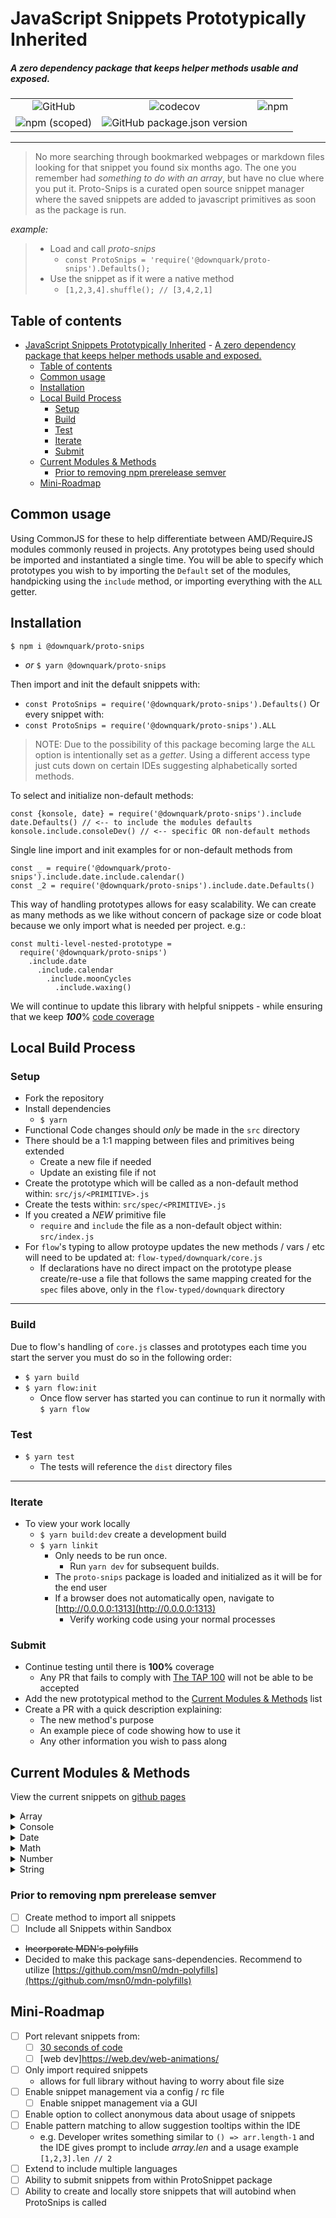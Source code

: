 # JavaScript Snippets Prototypically Inherited
##### A zero dependency package that keeps helper methods usable and exposed.

<p align="center">

||||
|:-:|:-:|:-:|
![GitHub](https://img.shields.io/github/license/DownQuark-Work/downquark.packagedApp.Npm_ProtoSnippets)|![codecov](https://codecov.io/gh/DownQuark-Work/downquark.packagedApp.Npm_ProtoSnippets/branch/master/graph/badge.svg)|![npm](https://img.shields.io/npm/dt/@downquark/proto-snips)|
![npm (scoped)](https://img.shields.io/npm/v/@downquark/proto-snips)|![GitHub package.json version](https://img.shields.io/github/package-json/v/DownQuark-Work/downquark.packagedApp.Npm_ProtoSnippets)|
</p>

---
> No more searching through bookmarked webpages or markdown files looking for that snippet you found six months ago. The one you remember had _something to do with an array_, but have no clue where you put it.
> Proto-Snips is a curated open source snippet manager where the saved snippets are added to javascript primitives as soon as the package is run.

_example:_
> - Load and call _proto-snips_
>   - `const ProtoSnips = 'require('@downquark/proto-snips').Defaults();`
> - Use the snippet as if it were a native method
>   - `[1,2,3,4].shuffle(); // [3,4,2,1]`

## Table of contents

- [JavaScript Snippets Prototypically Inherited](#javascript-snippets-prototypically-inherited)
        - [A zero dependency package that keeps helper methods usable and exposed.](#a-zero-dependency-package-that-keeps-helper-methods-usable-and-exposed)
  - [Table of contents](#table-of-contents)
  - [Common usage](#common-usage)
  - [Installation](#installation)
  - [Local Build Process](#local-build-process)
    - [Setup](#setup)
    - [Build](#build)
    - [Test](#test)
    - [Iterate](#iterate)
    - [Submit](#submit)
  - [Current Modules & Methods](#current-modules--methods)
    - [Prior to removing npm prerelease semver](#prior-to-removing-npm-prerelease-semver)
  - [Mini-Roadmap](#mini-roadmap)

## Common usage
Using CommonJS for these to help differentiate between AMD/RequireJS modules commonly reused in projects. Any prototypes being used should be imported and instantiated a single time.
You will be able to specify which prototypes you wish to by importing the `Default` set of the modules, handpicking using the `include` method, or importing everything with the `ALL` getter.

## Installation
`$ npm i @downquark/proto-snips`
- _or_
`$ yarn @downquark/proto-snips`

Then import and init the default snippets with:
- `const ProtoSnips = require('@downquark/proto-snips').Defaults()`
Or every snippet with:
- `const ProtoSnips = require('@downquark/proto-snips').ALL`
> NOTE: Due to the possibility of this package becoming large the `ALL` option is intentionally set as a _getter_. Using a different access type just cuts down on certain IDEs suggesting alphabetically sorted methods.

To select and initialize non-default methods:
```
const {konsole, date} = require('@downquark/proto-snips').include
date.Defaults() // <-- to include the modules defaults
konsole.include.consoleDev() // <-- specific OR non-default methods
```
Single line import and init examples for or non-default methods from 
```
const _ = require('@downquark/proto-snips').include.date.include.calendar()
const _2 = require('@downquark/proto-snips').include.date.Defaults()
```

This way of handling prototypes allows for easy scalability. We can create as many methods as we like without concern of package size or code bloat because we only import what is needed per project. e.g.:
```
const multi-level-nested-prototype =
  require('@downquark/proto-snips')
    .include.date
      .include.calendar
        .include.moonCycles
          .include.waxing()
```

We will continue to update this library with helpful snippets - while ensuring that we keep _**100**_% [code coverage](./CONTRIBUTING.md#Testing)

## Local Build Process
### Setup
- Fork the repository
- Install dependencies
  - `$ yarn`
- Functional Code changes should _only_ be made in the `src` directory
- There should be a 1:1 mapping between files and primitives being extended
  - Create a new file if needed
  - Update an existing file if not
- Create the prototype which will be called as a non-default method within: `src/js/<PRIMITIVE>.js`
- Create the tests within: `src/spec/<PRIMITIVE>.js`
- If you created a _NEW_ primitive file
  - `require` and `include` the file as a non-default object within: `src/index.js`
- For `flow`'s typing to allow protoype updates the new methods / vars / etc will need to be updated at: `flow-typed/downquark/core.js`
  - If declarations have no direct impact on the prototype please create/re-use a file that follows the same mapping created for the `spec` files above, only in the `flow-typed/downquark`  directory

---
### Build
Due to flow's handling of `core.js` classes and prototypes each time you start the server you must do so in the following order:
- `$ yarn build`
- `$ yarn flow:init`
  - Once flow server has started you can continue to run it normally with `$ yarn flow`

### Test
- `$ yarn test`
  - The tests will reference the `dist` directory files

---
### Iterate
- To view your work locally
  - `$ yarn build:dev` create a development build
  - `$ yarn linkit`
    - Only needs to be run once.
      - Run `yarn dev` for subsequent builds.
    - The `proto-snips` package is loaded and initialized as it will be for the end user
    - If a browser does not automatically open, navigate to [http://0.0.0.0:1313](http://0.0.0.0:1313)
      - Verify working code using your normal processes

### Submit
- Continue testing until there is **100%** coverage
  - Any PR that fails to comply with [The TAP 100](https://node-tap.org/docs/coverage/100/) will not be able to be accepted
- Add the new prototypical method to the [Current Modules & Methods](#current-modules--methods) list
- Create a PR with a quick description explaining:
  - The new method's purpose
  - An example piece of code showing how to use it
  - Any other information you wish to pass along

## Current Modules & Methods
View the current snippets on [github pages](https://downquark-work.github.io/downquark.packagedApp.Npm_ProtoSnippets/publish/sandbox/index.html)
<details>
  <summary>Array</summary>

  method|_description_|
  -|-:|
  **last**| _Returns the last element of the array without modifying the original array_|
  **len**| _Returns the 0 index based length of the array_
  _Example:_|`array.last === array[array.len]`|
  | | |
  **shuffle**| _Shuffles elements in original array and returns modified data_|
  _Example:_|`[1,2,3].shuffle() // [3,1,2]`|
  **unique**| _Returns array with duplicate elements removed without modifying original array|
_Example:_|`[1,1,2,3].unique() // [1,2,3]`|
</details>
<details>
  <summary>Console</summary>

  method|_description_|
  -|-:|
  **consoleDev**| _A more concise version of [qonsole](https://www.npmjs.com/package/qonsole)_|
_NOTE:_|Quite a bit going on here. Please see [tests](./src/spec/console.spec.js) for usage information.
</details>
<details>
  <summary>Date</summary>

  method|_description_|
  -|-:|
  **stringFormats**| _Returns date in specified format_|
  _Example:_|`new Date().STANDARD.formatDate() // '07 / 01 / 2020'`|
  **makeReadable**| _Returns human readable values for days and months_|
  _Example:_|`new Date().getNamedDay(3) // 'Wed'`|
  _Example:_|`new Date().getNamedDay(3,true) // 'Wednesday'`|
  **ranged**| _Formats and returns requested data for use with date ranges_|
  _Example:_|`new Date().getEpochRange('jan 2020','feb 2020') // [1577854800000, 1580533200000]`|
  _Example:_|`new Date().getRandomDate() // defaults to a 30 day range with _new Date()_ as mid-point`|
  **calendar**| _Returns all information needed to render a calendar grid_|
  _Example:_|`new Date().getFullCalendarDates(CALENDAR_STARTING_POINT)`|
</details>
<details>
  <summary>Math</summary>

  method|_description_|
  -|-:|
  **msInDay**| _Returns the number of miliseconds in a 24 hour period_|
  _Example:_|`Math.msInDay // 86400000`|
  _TODO:_|move this to `Number`
</details>
<details>
  <summary>Number</summary>

  method|_description_|
  -|-:|
  **msOffset**| _Returns timestamp of a date specified by an offset_|
  _Example:_|`new Date(dateTime).getTime().msOffset('-13M') //  timestamp for a day 13 months previous: 86400000`|
  _TODO:_|move this to `Math`
</details>
<details>
  <summary>String</summary>

  method|_description_|
  -|-:|
  **endsWith**| _Returns boolean based on end of string search criteria and optional specified offset_|
  _Example:_|`'I have a question.'.endsWith('question.') // true`|
  _Example:_|`'I have a question.'.endsWith('have',6)' // true`|
  **padStart**| _Returns string with leading padding of spaced or optional specified character(s)_|
  _Example:_|`'abc'.padStart('10') // '       abc'`|
  _Example:_|`'abc'.padStart('10', "foo") // 'foofoofabc'`|
</details>

### Prior to removing npm prerelease semver
- [ ] Create method to import all snippets
- [ ] Include all Snippets within Sandbox
-  ~~Incorporate MDN's polyfills~~
  - Decided to make this package sans-dependencies. Recommend to utilize [https://github.com/msn0/mdn-polyfills](https://github.com/msn0/mdn-polyfills)

## Mini-Roadmap
- [ ] Port relevant snippets from:
  - [ ] [30 seconds of code](https://www.30secondsofcode.org/js/p/1)
  - [ ] [web dev]https://web.dev/web-animations/
- [ ] Only import required snippets
  - allows for full library without having to worry about file size
- [ ] Enable snippet management via a config / rc file
  - [ ] Enable snippet management via a GUI
- [ ] Enable option to collect anonymous data about usage of snippets
- [ ] Enable pattern matching to allow suggestion tooltips within the IDE
  - e.g. Developer writes something similar to `() => arr.length-1` and the IDE gives prompt to include _array.len_ and a usage example `[1,2,3].len // 2`
- [ ] Extend to include multiple languages
- [ ] Ability to submit snippets from within ProtoSnippet package
- [ ] Ability to create and locally store snippets that will autobind when ProtoSnips is called